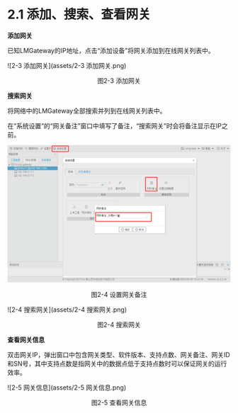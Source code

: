 # 2.1 添加、搜索、查看网关

**添加网关** 

已知LMGateway的IP地址，点击“添加设备”将网关添加到在线网关列表中。 

![2-3 添加网关](assets/2-3 添加网关.png)

<center>图2-3 添加网关</center>



**搜索网关** 

将网络中的LMGateway全部搜索并列到在线网关列表中。

在“系统设置”的“网关备注”窗口中填写了备注，“搜索网关”时会将备注显示在IP之前。

![设置备注](assets/设置备注.png)

<center>图2-4 设置网关备注</center>

![2-4 搜索网关](assets/2-4 搜索网关.png)

<center>图2-4 搜索网关</center>



**查看网关信息** 

双击网关IP，弹出窗口中包含网关类型、软件版本、支持点数、网关备注、网关ID和SN号，其中支持点数是指网关中的数据点低于支持点数时可以保证网关的运行效率。

![2-5 网关信息](assets/2-5 网关信息.png)

<center>图2-5 查看网关信息</center>

